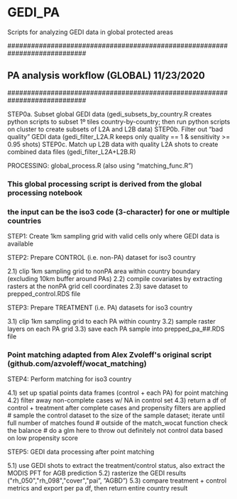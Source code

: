 # GEDI_PA
Scripts for analyzing GEDI data in global protected areas

############################################################################
## PA analysis workflow (GLOBAL)                                                                              11/23/2020
############################################################################

STEP0a. Subset global GEDI data (gedi_subsets_by_country.R creates python scripts to subset 1º tiles country-by-country;
         then run python scripts on cluster to create subsets of L2A and L2B data)
STEP0b. Filter out “bad quality” GEDI data (gedi_filter_L2A.R keeps only quality == 1 & sensitivity >= 0.95 shots)
STEP0c. Match up L2B data with quality L2A shots to create combined data files (gedi_filter_L2A+L2B.R)

PROCESSING: global_process.R (also using “matching_func.R”)

### This global processing script is derived from the global processing notebook 
### the input can be the iso3 code (3-character) for one or multiple countries 

STEP1: Create 1km sampling grid with valid cells only where GEDI data is available

STEP2: Prepare CONTROL (i.e. non-PA) dataset for iso3 country

2.1) clip 1km sampling grid to nonPA area within country boundary (excluding 10km buffer around PAs)
2.2) compile covariates by extracting rasters at the nonPA grid cell coordinates
2.3) save dataset to prepped_control.RDS file

STEP3: Prepare TREATMENT (i.e. PA) datasets for iso3 country

3.1) clip 1km sampling grid to each PA within country
3.2) sample raster layers on each PA grid
3.3) save each PA sample into prepped_pa_##.RDS file

### Point matching adapted from Alex Zvoleff's original script (github.com/azvoleff/wocat_matching)

STEP4: Perform matching for iso3 country

4.1) set up spatial points data frames (control + each PA) for point matching
4.2) filter away non-complete cases w/ NA in control set
4.3) return a df of control + treatment after complete cases and propensity filters are applied
	     # sample the control dataset to the size of the sample dataset; iterate until full number of matches found
  	     # outside of the match_wocat function check the balance
	     # do a glm here to throw out definitely not control data based on low propensity score

STEP5: GEDI data processing after point matching

5.1) use GEDI shots to extract the treatment/control status, also extract the MODIS PFT for AGB prediction 
5.2) rasterize the GEDI results ("rh_050","rh_098","cover","pai”, ”AGBD”)
5.3) compare treatment + control metrics and export per pa df, then return entire country result 

